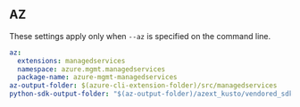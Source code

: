 ## AZ

These settings apply only when `--az` is specified on the command line.

``` yaml $(az)
az:
  extensions: managedservices
  namespace: azure.mgmt.managedservices
  package-name: azure-mgmt-managedservices
az-output-folder: $(azure-cli-extension-folder)/src/managedservices
python-sdk-output-folder: "$(az-output-folder)/azext_kusto/vendored_sdks/kusto"

```
